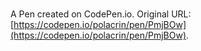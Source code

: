 # 

A Pen created on CodePen.io. Original URL: [https://codepen.io/polacrin/pen/PmjBOw](https://codepen.io/polacrin/pen/PmjBOw).


